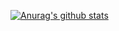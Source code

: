 [![Anurag's github stats](https://github-readme-stats.vercel.app/api?username=v1s1t0r1sh3r3&show_icons=true&theme=dark)](https://github.com/anuraghazra/github-readme-stats)

<!--
**v1s1t0r1sh3r3/v1s1t0r1sh3r3** is a ✨ _special_ ✨ repository because its `README.md` (this file) appears on your GitHub profile.

Here are some ideas to get you started:

- 🔭 I’m currently working on ...
- 🌱 I’m currently learning ...
- 👯 I’m looking to collaborate on ...
- 🤔 I’m looking for help with ...
- 💬 Ask me about ...
- 📫 How to reach me: ...
- 😄 Pronouns: ...
- ⚡ Fun fact: ...
-->
